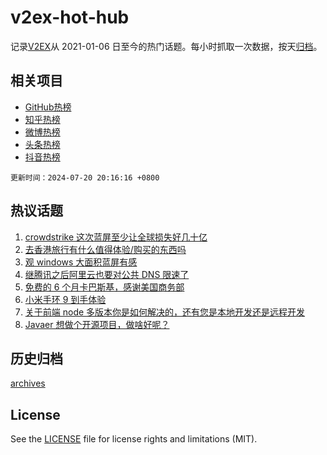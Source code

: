 # v2ex-hot-hub

 记录[V2EX](https://www.v2ex.com/)从 2021-01-06 日至今的热门话题。每小时抓取一次数据，按天[归档](archives)。
 
 ## 相关项目

- [GitHub热榜](https://github.com/lonnyzhang423/github-hot-hub)
- [知乎热榜](https://github.com/lonnyzhang423/zhihu-hot-hub)
- [微博热榜](https://github.com/lonnyzhang423/weibo-hot-hub)
- [头条热榜](https://github.com/lonnyzhang423/toutiao-hot-hub)
- [抖音热榜](https://github.com/lonnyzhang423/douyin-hot-hub)


 `更新时间：2024-07-20 20:16:16 +0800`

## 热议话题

1. [crowdstrike 这次蓝屏至少让全球损失好几十亿](https://www.v2ex.com/t/1058707)
1. [去香港旅行有什么值得体验/购买的东西吗](https://www.v2ex.com/t/1058746)
1. [观 windows 大面积蓝屏有感](https://www.v2ex.com/t/1058716)
1. [继腾讯之后阿里云也要对公共 DNS 限速了](https://www.v2ex.com/t/1058732)
1. [免费的 6 个月卡巴斯基，感谢美国商务部](https://www.v2ex.com/t/1058725)
1. [小米手环 9 到手体验](https://www.v2ex.com/t/1058766)
1. [关于前端 node 多版本你是如何解决的，还有您是本地开发还是远程开发](https://www.v2ex.com/t/1058772)
1. [Javaer 想做个开源项目，做啥好呢？](https://www.v2ex.com/t/1058722)

## 历史归档

[archives](archives)

## License

See the [LICENSE](LICENSE) file for license rights and limitations (MIT).
